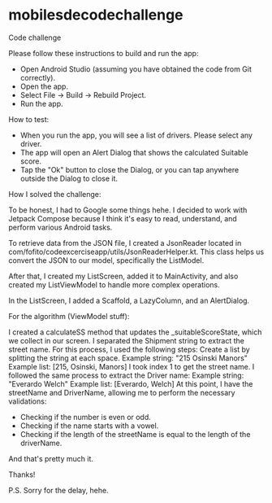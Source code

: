 # mobilesdecodechallenge
 Code challenge

Please follow these instructions to build and run the app:

- Open Android Studio (assuming you have obtained the code from Git correctly).
- Open the app.
- Select File -> Build -> Rebuild Project.
- Run the app.

How to test:

- When you run the app, you will see a list of drivers. Please select any driver.
- The app will open an Alert Dialog that shows the calculated Suitable score.
- Tap the "Ok" button to close the Dialog, or you can tap anywhere outside the Dialog to close it.

How I solved the challenge:

To be honest, I had to Google some things hehe. 
I decided to work with Jetpack Compose because I think it's easy to read, understand, and perform various Android tasks.

To retrieve data from the JSON file, I created a JsonReader located in com/fofito/codeexcerciseapp/utils/JsonReaderHelper.kt.
This class helps us convert the JSON to our model, specifically the ListModel.

After that, I created my ListScreen, added it to MainActivity, and also created my ListViewModel to handle more complex operations.

In the ListScreen, I added a Scaffold, a LazyColumn, and an AlertDialog.

For the algorithm (ViewModel stuff):

I created a calculateSS method that updates the _suitableScoreState, which we collect in our screen.
I separated the Shipment string to extract the street name. For this process, I used the following steps:
Create a list by splitting the string at each space.
Example string: "215 Osinski Manors"
Example list: [215, Osinski, Manors]
I took index 1 to get the street name.
I followed the same process to extract the Driver name:
Example string: "Everardo Welch"
Example list: [Everardo, Welch]
At this point, I have the streetName and DriverName, allowing me to perform the necessary validations:

- Checking if the number is even or odd.
- Checking if the name starts with a vowel.
- Checking if the length of the streetName is equal to the length of the driverName.

And that's pretty much it.

Thanks!

P.S. Sorry for the delay, hehe.